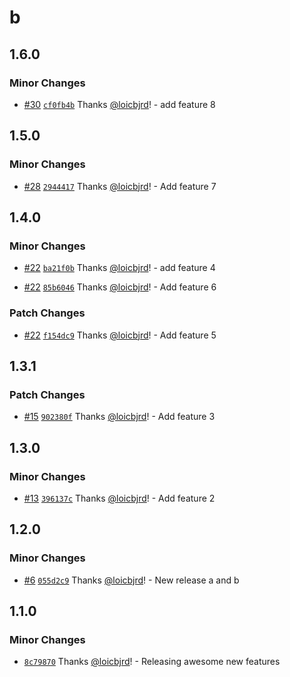 # b

## 1.6.0

### Minor Changes

- [#30](https://github.com/loicbjrd/release-tests/pull/30) [`cf0fb4b`](https://github.com/loicbjrd/release-tests/commit/cf0fb4bbd20f6fd72407e730215142c0350871ae) Thanks [@loicbjrd](https://github.com/loicbjrd)! - add feature 8

## 1.5.0

### Minor Changes

- [#28](https://github.com/loicbjrd/release-tests/pull/28) [`2944417`](https://github.com/loicbjrd/release-tests/commit/294441796882065ab777228a80bc63dd50963f6f) Thanks [@loicbjrd](https://github.com/loicbjrd)! - Add feature 7

## 1.4.0

### Minor Changes

- [#22](https://github.com/loicbjrd/release-tests/pull/22) [`ba21f0b`](https://github.com/loicbjrd/release-tests/commit/ba21f0bbaf5b16db45b0c475df4f888f74632f16) Thanks [@loicbjrd](https://github.com/loicbjrd)! - add feature 4

- [#22](https://github.com/loicbjrd/release-tests/pull/22) [`85b6046`](https://github.com/loicbjrd/release-tests/commit/85b604629e2068189d542ebfeb465e52a33a6f62) Thanks [@loicbjrd](https://github.com/loicbjrd)! - Add feature 6

### Patch Changes

- [#22](https://github.com/loicbjrd/release-tests/pull/22) [`f154dc9`](https://github.com/loicbjrd/release-tests/commit/f154dc96f05687e2121d9c7dc063024bc283b09b) Thanks [@loicbjrd](https://github.com/loicbjrd)! - Add feature 5

## 1.3.1

### Patch Changes

- [#15](https://github.com/loicbjrd/release-tests/pull/15) [`902380f`](https://github.com/loicbjrd/release-tests/commit/902380fbfb09ec0925f9f05212c4f7af6947ba26) Thanks [@loicbjrd](https://github.com/loicbjrd)! - Add feature 3

## 1.3.0

### Minor Changes

- [#13](https://github.com/loicbjrd/release-tests/pull/13) [`396137c`](https://github.com/loicbjrd/release-tests/commit/396137c97f29c3ff13260431f824e5401483b33d) Thanks [@loicbjrd](https://github.com/loicbjrd)! - Add feature 2

## 1.2.0

### Minor Changes

- [#6](https://github.com/loicbjrd/release-tests/pull/6) [`055d2c9`](https://github.com/loicbjrd/release-tests/commit/055d2c9e03d51b8545062369d4ad8cbfb4d61c0c) Thanks [@loicbjrd](https://github.com/loicbjrd)! - New release a and b

## 1.1.0

### Minor Changes

- [`8c79870`](https://github.com/loicbjrd/release-tests/commit/8c7987017191b883697e94e3df73cb2d16f78140) Thanks [@loicbjrd](https://github.com/loicbjrd)! - Releasing awesome new features
